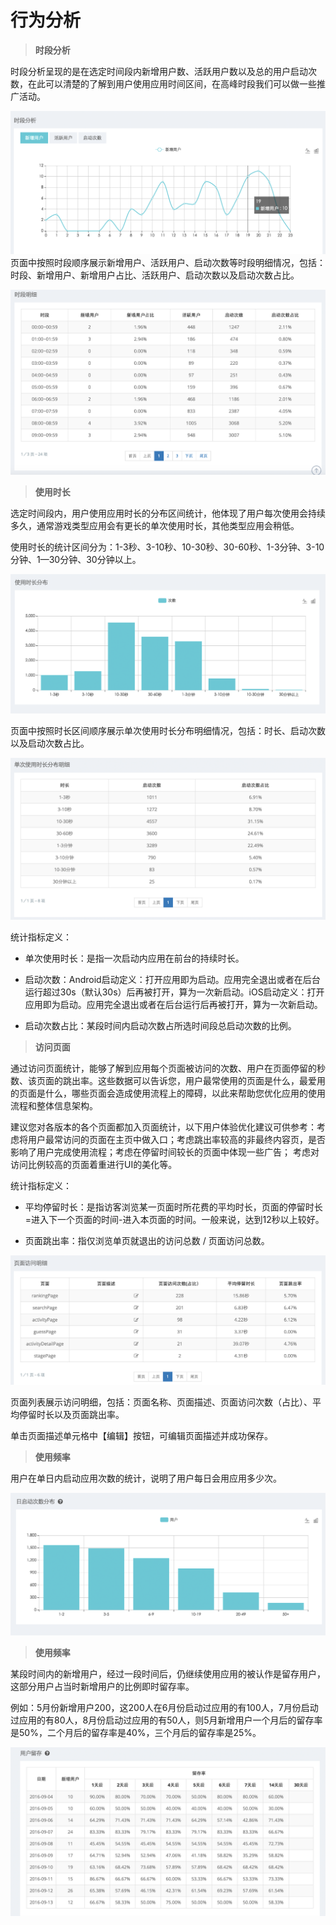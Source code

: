 # 行为分析

> **时段分析**

时段分析呈现的是在选定时间段内新增用户数、活跃用户数以及总的用户启动次数，在此可以清楚的了解到用户使用应用时间区间，在高峰时段我们可以做一些推广活动。

![](/assets/hour.png)
页面中按照时段顺序展示新增用户、活跃用户、启动次数等时段明细情况，包括：时段、新增用户、新增用户占比、活跃用户、启动次数以及启动次数占比。

![](/assets/hour_detail.png)

> **使用时长**

选定时间段内，用户使用应用时长的分布区间统计，他体现了用户每次使用会持续多久，通常游戏类型应用会有更长的单次使用时长，其他类型应用会稍低。

使用时长的统计区间分为：1-3秒、3-10秒、10-30秒、30-60秒、1-3分钟、3-10分钟、1—30分钟、30分钟以上。

![](/assets/duration.png)

页面中按照时长区间顺序展示单次使用时长分布明细情况，包括：时长、启动次数以及启动次数占比。

![](/assets/duration_detail.png)

统计指标定义：

* 单次使用时长：是指一次启动内应用在前台的持续时长。

* 启动次数：Android启动定义：打开应用即为启动。应用完全退出或者在后台运行超过30s（默认30s）后再被打开，算为一次新启动。iOS启动定义：打开应用即为启动。应用完全退出或者在后台运行后再被打开，算为一次新启动。

* 启动次数占比：某段时间内启动次数占所选时间段总启动次数的比例。


> **访问页面**

通过访问页面统计，能够了解到应用每个页面被访问的次数、用户在页面停留的秒数、该页面的跳出率。这些数据可以告诉您，用户最常使用的页面是什么，最爱用的页面是什么，哪些页面会造成使用流程上的障碍，以此来帮助您优化应用的使用流程和整体信息架构。

建议您对各版本的各个页面都加入页面统计，以下用户体验优化建议可供参考：考虑将用户最常访问的页面在主页中做入口；考虑跳出率较高的非最终内容页，是否影响了用户完成使用流程；考虑在停留时间较长的页面中体现一些广告； 考虑对访问比例较高的页面着重进行UI的美化等。

统计指标定义：

* 平均停留时长：是指访客浏览某一页面时所花费的平均时长，页面的停留时长=进入下一个页面的时间-进入本页面的时间。一般来说，达到12秒以上较好。

* 页面跳出率：指仅浏览单页就退出的访问总数 / 页面访问总数。

![](/assets/activity.png)

页面列表展示访问明细，包括：页面名称、页面描述、页面访问次数（占比）、平均停留时长以及页面跳出率。

单击页面描述单元格中【编辑】按钮，可编辑页面描述并成功保存。


> **使用频率**

用户在单日内启动应用次数的统计，说明了用户每日会用应用多少次。

![](/assets/using_frequency.png)


> **使用频率**

某段时间内的新增用户，经过一段时间后，仍继续使用应用的被认作是留存用户，这部分用户占当时新增用户的比例即时留存率。

例如：5月份新增用户200，这200人在6月份启动过应用的有100人，7月份启动过应用的有80人，8月份启动过应用的有50人，则5月新增用户一个月后的留存率是50%，二个月后的留存率是40%，三个月后的留存率是25%。

![](retention.png)


